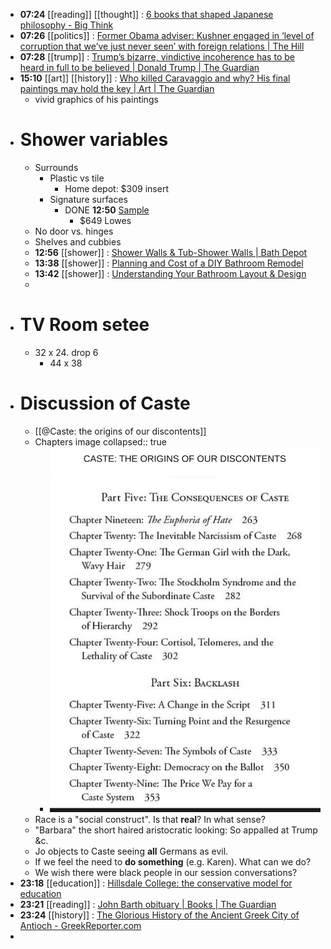 - **07:24** [[reading]] [[thought]] : [6 books that shaped Japanese philosophy - Big Think](https://bigthink.com/thinking/6-books-that-shaped-japanese-philosophy/ "6 books that shaped Japanese philosophy - Big Think")
- **07:26** [[politics]] : [Former Obama adviser: Kushner engaged in ‘level of corruption that we’ve just never seen’ with foreign relations | The Hill](https://thehill.com/policy/international/4589465-former-obama-advisor-kushner-engaged-in-level-of-corruption-that-weve-just-never-seen-with-foreign-relations/ "Former Obama adviser: Kushner engaged in ‘level of corruption that we’ve just never seen’ with foreign relations | The Hill")
- **07:28** [[trump]] : [Trump’s bizarre, vindictive incoherence has to be heard in full to be believed | Donald Trump | The Guardian](https://www.theguardian.com/us-news/2024/apr/06/donald-trump-speech-analysis "Trump’s bizarre, vindictive incoherence has to be heard in full to be believed | Donald Trump | The Guardian")
- **15:10** [[art]] [[history]] : [Who killed Caravaggio and why? His final paintings may hold the key | Art | The Guardian](https://www.theguardian.com/artanddesign/2024/apr/12/who-killed-caravaggio-and-why-his-final-paintings-may-hold-the-key "Who killed Caravaggio and why? His final paintings may hold the key | Art | The Guardian")
	- vivid graphics of his paintings
- # Shower variables
	- Surrounds
		- Plastic vs tile
			- Home depot: $309 insert
		- Signature surfaces
			- DONE **12:50**  [Sample](https://www.lowes.com/pd/Delta-EverEdge-60-in-x-32-in-x-72-in-3-Piece-Direct-To-Stud-High-Gloss-White-Alcove-Shower-Wall-Surround/5013492407?cm_mmc=shp-_-c-_-prd-_-bth-_-ggl-_-CRP_SHP_LIA_BTH_Online_A-B-_-5013492407-_-local-_-0-_-0&gad_source=1&gclid=CjwKCAjwt-OwBhBnEiwAgwzrUhFitABNvdxIar_xBSjS0H-a9Fsw576rS8cJ4xiX3BRm_-qsBGcSmhoCJIIQAvD_BwE&gclsrc=aw.ds)
				- $649 Lowes
	- No door vs. hinges
	- Shelves and cubbies
	- **12:56** [[shower]] : [Shower Walls &amp; Tub-Shower Walls | Bath Depot](https://www.bathdepot.com/bathroom/showers/shower-walls.html "Shower Walls &amp; Tub-Shower Walls | Bath Depot")
	- **13:38** [[shower]] : [Planning and Cost of a DIY Bathroom Remodel](https://www.lowes.com/n/ideas-inspiration/bathroom-remodel-ideas "Planning and Cost of a DIY Bathroom Remodel")
	- **13:42** [[shower]] : [Understanding Your Bathroom Layout &amp; Design](https://www.lowes.com/n/how-to/bath-planning-guide-design "Understanding Your Bathroom Layout &amp; Design")
	-
- # TV Room setee
	- 32 x 24. drop 6
		- 44 x 38
- # Discussion of Caste
	- [[@Caste: the origins of our discontents]]
	- Chapters image
	  collapsed:: true
		- ![image.png](../assets/image_1712959411414_0.png)
	- Race is a "social construct". Is that **real**? In what sense?
	- "Barbara" the short haired aristocratic looking: So appalled at Trump &c.
	- Jo objects to Caste seeing **all** Germans as evil.
	- If we feel the need to **do something** (e.g. Karen). What can we do?
	- We wish there were black people in our session conversations?
- **23:18** [[education]] : [Hillsdale College: the conservative model for education](https://www.ft.com/content/8e2e9c6a-acde-4fc9-9513-3dbe219d8ecc "Hillsdale College: the conservative model for education")
- **23:21** [[reading]] : [John Barth obituary | Books | The Guardian](https://www.theguardian.com/books/2024/apr/12/john-barth-obituary "John Barth obituary | Books | The Guardian")
- **23:24** [[history]] : [The Glorious History of the Ancient Greek City of Antioch - GreekReporter.com](https://greekreporter.com/2024/04/12/history-hellenistic-city-antioch/ "The Glorious History of the Ancient Greek City of Antioch - GreekReporter.com")
-